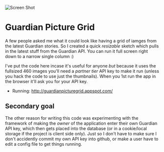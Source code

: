 ![Screen Shot](http://cattopus23.com/img/panel-CAT540.jpg)

Guardian Picture Grid
=====================


A few people asked me what it could look like having a grid of iamges from the latest Guardian stories. So I created a quick _resizable_ sketch which pulls in the latest stuff from the Guardian API. You can run it full screen right down to a narrow single column :)

I've put the code here incase it's useful for anyone *but* because it uses the fullsized 460 images you'll need a _partner tier_ API key to make it run (unless you hack the code to use just the thumbnails). When you 1st run the app in the browser it'll ask you for your API key.

+ Running: http://guardianpicturegrid.appspot.com/

Secondary goal
--------------

The other reason for writing this code was experimenting with the framework of making the _owner_ of the application enter their own Guardian API key, which then gets placed into the database (or in a cookie/local storage if the project is client side only). Just so I don't have to make sure I don't accidently commit my own API key into github, or make a user have to edit a config file to get things running.
